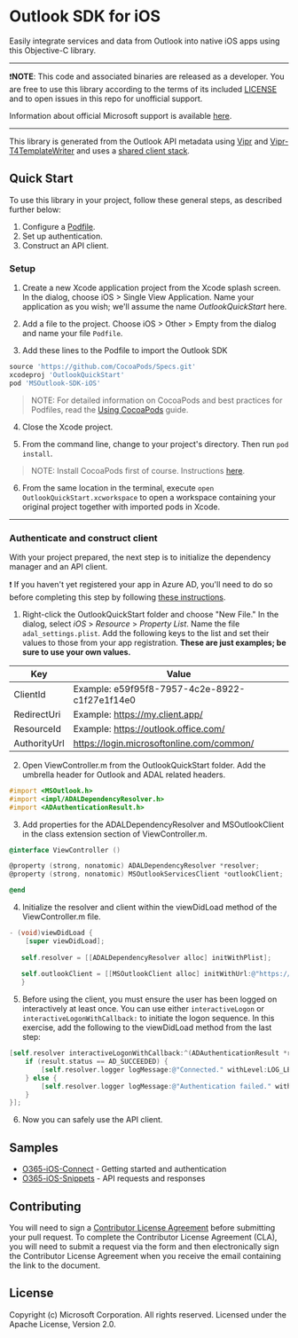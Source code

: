 # Outlook SDK for iOS

Easily integrate services and data from Outlook into native iOS apps using this Objective-C library.

---

:exclamation:**NOTE**: This code and associated binaries are released as a developer. You are free to use this library according to the terms of its included [LICENSE](/LICENSE) and to open issues in this repo for unofficial support.

Information about official Microsoft support is available  [here][support-placeholder].

[support-placeholder]: https://support.microsoft.com/

---

This library is generated from the Outlook API metadata using [Vipr] and [Vipr-T4TemplateWriter] and uses a [shared client stack][orc-for-ios].

[Vipr]: https://github.com/microsoft/vipr
[Vipr-T4TemplateWriter]: https://github.com/msopentech/vipr-t4templatewriter
[orc-for-ios]: https://github.com/msopentech/orc-for-ios

## Quick Start

To use this library in your project, follow these general steps, as described further below:

1. Configure a [Podfile].
2. Set up authentication.
3. Construct an API client.

[Podfile]: https://guides.cocoapods.org/syntax/podfile.html

### Setup

1. Create a new Xcode application project from the Xcode splash screen. In the dialog, choose iOS > Single View Application. Name your application as you wish; we'll assume the name *OutlookQuickStart* here.

2. Add a file to the project. Choose iOS > Other > Empty from the dialog and name your file `Podfile`.

3. Add these lines to the Podfile to import the Outlook SDK

 ```ruby
 source 'https://github.com/CocoaPods/Specs.git'
 xcodeproj 'OutlookQuickStart'
 pod 'MSOutlook-SDK-iOS'
 ```

 > NOTE: For detailed information on CocoaPods and best practices for Podfiles, read the [Using CocoaPods] guide.

4. Close the Xcode project.

5. From the command line, change to your project's directory. Then run `pod install`.

 > NOTE: Install CocoaPods first of course. Instructions [here](https://guides.cocoapods.org/using/getting-started.html).

6. From the same location in the terminal, execute `open OutlookQuickStart.xcworkspace` to open a workspace containing your original project together with imported pods in Xcode.

---

### Authenticate and construct client

With your project prepared, the next step is to initialize the dependency manager and an API client.

:exclamation: If you haven't yet registered your app in Azure AD, you'll need to do so before completing this step by following [these instructions][MSDN Add Common Consent].

1. Right-click the OutlookQuickStart folder and choose "New File." In the dialog, select *iOS* > *Resource* > *Property List*. Name the file `adal_settings.plist`. Add the following keys to the list and set their values to those from your app registration. **These are just examples; be sure to use your own values.**

 |Key|Value|
 |---|-----|
 |ClientId|Example: e59f95f8-7957-4c2e-8922-c1f27e1f14e0|
 |RedirectUri|Example: https://my.client.app/|
 |ResourceId|Example: https://outlook.office.com/|
 |AuthorityUrl|https://login.microsoftonline.com/common/|

2. Open ViewController.m from the OutlookQuickStart folder. Add the umbrella header for Outlook and ADAL related headers.

 ```objective-c
 #import <MSOutlook.h>
 #import <impl/ADALDependencyResolver.h>
 #import <ADAuthenticationResult.h>
 ```

3. Add properties for the ADALDependencyResolver and MSOutlookClient in the class extension section of ViewController.m.

 ```objective-c
 @interface ViewController ()
 
 @property (strong, nonatomic) ADALDependencyResolver *resolver;
 @property (strong, nonatomic) MSOutlookServicesClient *outlookClient;
 
 @end
 ```

4. Initialize the resolver and client within the viewDidLoad method of the ViewController.m file.

 ```objective-c
 - (void)viewDidLoad {
     [super viewDidLoad];
     
    self.resolver = [[ADALDependencyResolver alloc] initWithPlist];
    
    self.outlookClient = [[MSOutlookClient alloc] initWithUrl:@"https://outlook.office.com/api/v2.0" dependencyResolver:self.resolver];
    }
 ```

5. Before using the client, you must ensure the user has been logged on interactively at least once. You can use either `interactiveLogon` or `interactiveLogonWithCallback:` to initiate the logon sequence. In this exercise, add the following to the viewDidLoad method from the last step:

 ```objective-c
 [self.resolver interactiveLogonWithCallback:^(ADAuthenticationResult *result) {
     if (result.status == AD_SUCCEEDED) {
         [self.resolver.logger logMessage:@"Connected." withLevel:LOG_LEVEL_INFO];
     } else {
         [self.resolver.logger logMessage:@"Authentication failed." withLevel:LOG_LEVEL_ERROR];
     }
 }];
 ```

6. Now you can safely use the API client.

[Using CocoaPods]: https://guides.cocoapods.org/using/using-cocoapods.html
[MSDN Add Common Consent]: https://msdn.microsoft.com/en-us/office/office365/howto/add-common-consent-manually

## Samples
- [O365-iOS-Connect] - Getting started and authentication <br />
- [O365-iOS-Snippets] - API requests and responses

[O365-iOS-Connect]: https://github.com/OfficeDev/O365-iOS-Connect
[O365-iOS-Snippets]: https://github.com/OfficeDev/O365-iOS-Snippets

## Contributing
You will need to sign a [Contributor License Agreement](https://cla.microsoft.com/) before submitting your pull request. To complete the Contributor License Agreement (CLA), you will need to submit a request via the form and then electronically sign the Contributor License Agreement when you receive the email containing the link to the document.

## License
Copyright (c) Microsoft Corporation. All rights reserved. Licensed under the Apache License, Version 2.0.
